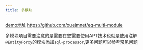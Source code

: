```yaml
---
title: 多模块
---
```


[demo地址](https://github.com/xuejmnet/eq-multi-module) https://github.com/xuejmnet/eq-multi-module

多模块项目需要注意的是需要在您需要使用APT技术也就是使用注解`@EntityPorxy`的模块添加`sql-processor`,更多问题可以参考[常见问题](/easy-query-doc/question)